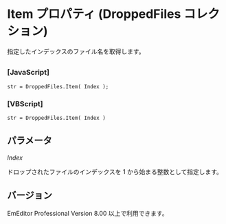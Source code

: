 # Item プロパティ (DroppedFiles コレクション)

指定したインデックスのファイル名を取得します。

## 

### \[JavaScript\]

```
str = DroppedFiles.Item( Index );
```

### \[VBScript\]

```
str = DroppedFiles.Item( Index )
```

## パラメータ

_Index_

ドロップされたファイルのインデックスを 1 から始まる整数として指定します。

## バージョン

EmEditor Professional Version 8.00 以上で利用できます。
